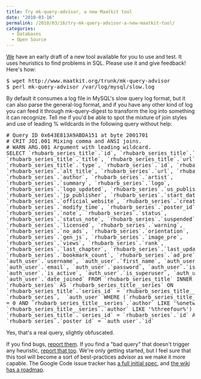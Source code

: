 ```yaml
---
title: Try mk-query-advisor, a new Maatkit tool
date: "2010-03-16"
permalink: /2010/03/16/try-mk-query-advisor-a-new-maatkit-tool/
categories:
  - Databases
  - Open Source
---
```

[We][1] have an early draft of a new tool available for you to use and test. It uses heuristics to find problems in SQL. Please use it and give feedback! Here's how:

<pre>$ wget http://www.maatkit.org/trunk/mk-query-advisor
$ perl mk-query-advisor /var/log/mysql/slow.log
</pre> 
By default it consumes a log file in MySQL's slow query log format, but it can also parse the general-log format, and if you have any other kind of log you can feed it through mk-query-digest to transform the log into something it can recognize. Tell me if you'd be able to spot the mixture of join styles and use of leading % wildcards in the following query without help:

<pre>
# Query ID 0x643E813A9ABDA151 at byte 2001701
# CRIT JOI.001 Mixing comma and ANSI joins.
# WARN ARG.001 Argument with leading wildcard.
SELECT `rhubarb_series_title`.`id`, `rhubarb_series_title`.`series_id`,
`rhubarb_series_title`.`title`, `rhubarb_series_title`.`url`,
`rhubarb_series_title`.`type`, `rhubarb_series`.`id`, `rhubarb_series`.`title`,
`rhubarb_series`.`alt_title`, `rhubarb_series`.`url`, `rhubarb_series`.`aka`,
`rhubarb_series`.`author`, `rhubarb_series`.`artist`,
`rhubarb_series`.`summary`, `rhubarb_series`.`logo`,
`rhubarb_series`.`logo_updated`, `rhubarb_series`.`us_publisher`,
`rhubarb_series`.`jp_publisher`, `rhubarb_series`.`start_date`,
`rhubarb_series`.`official_website`, `rhubarb_series`.`create_time`,
`rhubarb_series`.`modify_time`, `rhubarb_series`.`poster_id`,
`rhubarb_series`.`note`, `rhubarb_series`.`status`,
`rhubarb_series`.`status_note`, `rhubarb_series`.`suspended`,
`rhubarb_series`.`licensed`, `rhubarb_series`.`warning`,
`rhubarb_series`.`no_ads`, `rhubarb_series`.`orientation`,
`rhubarb_series`.`gen_js`, `rhubarb_series`.`image_pre`,
`rhubarb_series`.`views`, `rhubarb_series`.`rank`,
`rhubarb_series`.`last_chapter`, `rhubarb_series`.`last_updated`,
`rhubarb_series`.`bookmark_count`, `rhubarb_series`.`ad_pre`, `auth_user`.`id`,
`auth_user`.`username`, `auth_user`.`first_name`, `auth_user`.`last_name`,
`auth_user`.`email`, `auth_user`.`password`, `auth_user`.`is_staff`,
`auth_user`.`is_active`, `auth_user`.`is_superuser`, `auth_user`.`last_login`,
`auth_user`.`date_joined` FROM `rhubarb_series_title` INNER JOIN
`rhubarb_series` AS `rhubarb_series_title__series` ON
`rhubarb_series_title`.`series_id` = `rhubarb_series_title__series`.`id` ,
`rhubarb_series`,  `auth_user` WHERE (`rhubarb_series_title__series`.`suspended`
= 0 AND `rhubarb_series_title__series`.`author` LIKE '%onetwo%' AND
`rhubarb_series_title__series`.`author` LIKE '%threefour%') AND
`rhubarb_series_title`.`series_id` = `rhubarb_series`.`id` AND
`rhubarb_series`.`poster_id` = `auth_user`.`id`
</pre> 
Yes, that's a real query, slightly obfuscated.

If you find bugs, [report them][2]. If you find a "bad query" that doesn't trigger any heuristic, [report that too][2]. We're only getting started, but I feel sure that this tool will become a sort of best-practices advisor as we make it more capable. The Google Code issue tracker has [a full initial spec][3], and [the wiki has a roadmap][4].

 [1]: http://www.maatkit.org/
 [2]: http://code.google.com/p/maatkit/issues/list
 [3]: http://code.google.com/p/maatkit/issues/detail?id=861
 [4]: http://code.google.com/p/maatkit/wiki/mk_query_advisor

